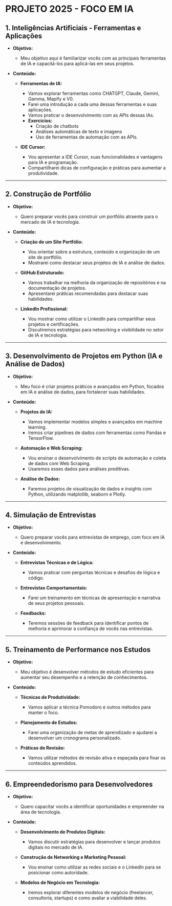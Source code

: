 # PROJETO 2025 - FOCO EM IA

## 1. Inteligências Artificiais - Ferramentas e Aplicações

- **Objetivo:** 
  - Meu objetivo aqui é familiarizar vocês com as principais ferramentas de IA e capacitá-los para aplicá-las em seus projetos.

- **Conteúdo:**
  - **Ferramentas de IA:**
    - Vamos explorar ferramentas como CHATGPT, Claude, Gemini, Gamma, Mapify e V0.
    - Farei uma introdução a cada uma dessas ferramentas e suas aplicações.
    - Vamos praticar o desenvolvimento com as APIs dessas IAs.
    - **Exercícios:**
      - Criação de chatbots
      - Análises automáticas de texto e imagens
      - Uso de ferramentas de automação com as APIs.
  
  - **IDE Cursor:**
    - Vou apresentar a IDE Cursor, suas funcionalidades e vantagens para IA e programação.
    - Compartilharei dicas de configuração e práticas para aumentar a produtividade.

---

## 2. Construção de Portfólio

- **Objetivo:** 
  - Quero preparar vocês para construir um portfólio atraente para o mercado de IA e tecnologia.

- **Conteúdo:**
  - **Criação de um Site Portfólio:**
    - Vou orientar sobre a estrutura, conteúdo e organização de um site de portfólio.
    - Mostrarei como destacar seus projetos de IA e análise de dados.
  
  - **GitHub Estruturado:**
    - Vamos trabalhar na melhoria da organização de repositórios e na documentação de projetos.
    - Apresentarei práticas recomendadas para destacar suas habilidades.
  
  - **LinkedIn Profissional:**
    - Vou mostrar como utilizar o LinkedIn para compartilhar seus projetos e certificações.
    - Discutiremos estratégias para networking e visibilidade no setor de IA e tecnologia.

---

## 3. Desenvolvimento de Projetos em Python (IA e Análise de Dados)

- **Objetivo:** 
  - Meu foco é criar projetos práticos e avançados em Python, focados em IA e análise de dados, para fortalecer suas habilidades.

- **Conteúdo:**
  - **Projetos de IA:**
    - Vamos implementar modelos simples e avançados em machine learning.
    - Iremos criar pipelines de dados com ferramentas como Pandas e TensorFlow.
  
  - **Automação e Web Scraping:**
    - Vou ensinar o desenvolvimento de scripts de automação e coleta de dados com Web Scraping.
    - Usaremos esses dados para análises preditivas.
  
  - **Análise de Dados:**
    - Faremos projetos de visualização de dados e insights com Python, utilizando matplotlib, seaborn e Plotly.

---

## 4. Simulação de Entrevistas

- **Objetivo:** 
  - Quero preparar vocês para entrevistas de emprego, com foco em IA e desenvolvimento.

- **Conteúdo:**
  - **Entrevistas Técnicas e de Lógica:**
    - Vamos praticar com perguntas técnicas e desafios de lógica e código.
  
  - **Entrevistas Comportamentais:**
    - Farei um treinamento em técnicas de apresentação e narrativa de seus projetos pessoais.
  
  - **Feedbacks:**
    - Teremos sessões de feedback para identificar pontos de melhoria e aprimorar a confiança de vocês nas entrevistas.

---

## 5. Treinamento de Performance nos Estudos

- **Objetivo:** 
  - Meu objetivo é desenvolver métodos de estudo eficientes para aumentar seu desempenho e a retenção de conhecimentos.

- **Conteúdo:**
  - **Técnicas de Produtividade:**
    - Vamos aplicar a técnica Pomodoro e outros métodos para manter o foco.
  
  - **Planejamento de Estudos:**
    - Farei uma organização de metas de aprendizado e ajudarei a desenvolver um cronograma personalizado.
  
  - **Práticas de Revisão:**
    - Vamos utilizar métodos de revisão ativa e espaçada para fixar os conteúdos aprendidos.

---

## 6. Empreendedorismo para Desenvolvedores

- **Objetivo:** 
  - Quero capacitar vocês a identificar oportunidades e empreender na área de tecnologia.

- **Conteúdo:**
  - **Desenvolvimento de Produtos Digitais:**
    - Vamos discutir estratégias para desenvolver e lançar produtos digitais no mercado de IA.
  
  - **Construção de Networking e Marketing Pessoal:**
    - Vou ensinar como utilizar as redes sociais e o LinkedIn para se posicionar como autoridade.
  
  - **Modelos de Negócio em Tecnologia:**
    - Iremos explorar diferentes modelos de negócio (freelancer, consultoria, startups) e como avaliar a viabilidade deles.
